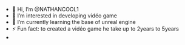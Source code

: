 - 👋 Hi, I’m @NATHANCOOL1
- 👀 I’m interested in developing vidéo game
- 🌱 I’m currently learning the base of unreal engine
- ⚡ Fun fact: to created a vidéo game he take up to 2years to 5years
- 

<!---
NATHANCOOL1/NATHANCOOL1 is a ✨ special ✨ repository because its `README.md` (this file) appears on your GitHub profile.
You can click the Preview link to take a look at your changes.
--->
